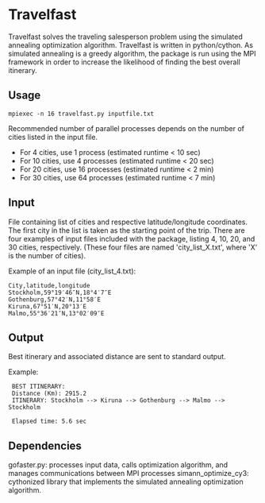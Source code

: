 
# Travelfast 

Travelfast solves the traveling salesperson problem using the simulated annealing optimization algorithm. Travelfast is written in python/cython.
As simulated annealing is a greedy algorithm, the package is run using the MPI framework in order to increase the likelihood of
finding the best overall itinerary.


## Usage
```
mpiexec -n 16 travelfast.py inputfile.txt
```
Recommended number of parallel processes depends on the number of cities listed in the input file.
- For 4 cities, use 1 process (estimated runtime < 10 sec)
- For 10 cities, use 4 processes (estimated runtime < 20 sec)
- For 20 cities, use 16 processes (estimated runtime < 2 min)
- For 30 cities, use 64 processes (estimated runtime < 7 min)


## Input
File containing list of cities and respective latitude/longitude coordinates. The first city in the list is taken as the starting
point of the trip. There are four examples of input files included with the package, listing 4, 10, 20, and 30 cities, respectively.
(These four files are named 'city_list_X.txt', where 'X' is the number of cities).

Example of an input file (city_list_4.txt):
```
City,latitude,longitude
Stockholm,59°19′46″N,18°4′7″E
Gothenburg,57°42′N,11°58′E
Kiruna,67°51′N,20°13′E
Malmo,55°36′21″N,13°02′09″E
```

## Output
Best itinerary and associated distance are sent to standard output.

Example:
```
 BEST ITINERARY:
 Distance (Km): 2915.2
 ITINERARY: Stockholm --> Kiruna --> Gothenburg --> Malmo --> Stockholm

 Elapsed time: 5.6 sec
```

## Dependencies
gofaster.py: processes input data, calls optimization algorithm, and manages communications between MPI processes
simann_optimize_cy3: cythonized library that implements the simulated annealing optimization algorithm.





